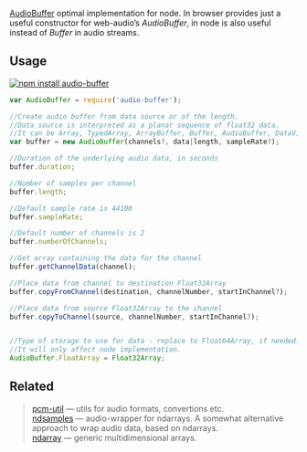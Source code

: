 [AudioBuffer](https://developer.mozilla.org/en-US/docs/Web/API/AudioBuffer) optimal implementation for node. In browser provides just a useful constructor for web-audio’s _AudioBuffer_, in node is also useful instead of _Buffer_ in audio streams.


## Usage

[![npm install audio-buffer](https://nodei.co/npm/audio-buffer.png?mini=true)](https://npmjs.org/package/audio-buffer/)

```js
var AudioBuffer = require('audio-buffer');

//Create audio buffer from data source or of the length.
//Data source is interpreted as a planar sequence of float32 data.
//It can be Array, TypedArray, ArrayBuffer, Buffer, AudioBuffer, DataView, NDArray or any object with buffer or data property.
var buffer = new AudioBuffer(channels?, data|length, sampleRate?);

//Duration of the underlying audio data, in seconds
buffer.duration;

//Number of samples per channel
buffer.length;

//Default sample rate is 44100
buffer.sampleRate;

//Default number of channels is 2
buffer.numberOfChannels;

//Get array containing the data for the channel
buffer.getChannelData(channel);

//Place data from channel to destination Float32Array
buffer.copyFromChannel(destination, channelNumber, startInChannel?);

//Place data from source Float32Array to the channel
buffer.copyToChannel(source, channelNumber, startInChannel?);


//Type of storage to use for data - replace to Float64Array, if needed.
//It will only affect node implementation.
AudioBuffer.FloatArray = Float32Array;
```

## Related

> [pcm-util](https://npmjs.org/package/pcm-util) — utils for audio formats, convertions etc.<br/>
> [ndsamples](https://github.com/livejs/ndsamples) — audio-wrapper for ndarrays. A somewhat alternative approach to wrap audio data, based on ndarrays.<br/>
> [ndarray](https://github.com/livejs/ndarray) — generic multidimensional arrays.<br/>